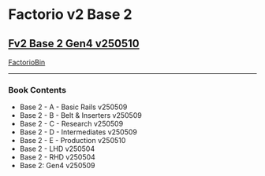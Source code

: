# Factorio v2 Base 2

## [Fv2 Base 2 Gen4 v250510](https://factoriobin.com/post/rmbj35)

[FactorioBin](https://cdn.factoriobin.com/perma/bp/r/m/rmbj35-pwbab5/fbin-rmbj35-0.txt)

-----

### Book Contents

* Base 2 - A - Basic Rails v250509
* Base 2 - B - Belt & Inserters v250509
* Base 2 - C - Research v250509
* Base 2 - D - Intermediates v250509
* Base 2 - E - Production v250510
* Base 2 - LHD v250504
* Base 2 - RHD v250504
* Base 2: Gen4 v250509
